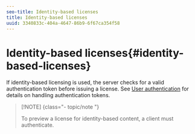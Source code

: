 ```yaml
---
seo-title: Identity-based licenses
title: Identity-based licenses
uuid: 3340833c-404a-4647-86b9-6f67ca354f58
---
```


# Identity-based licenses{#identity-based-licenses}

If identity-based licensing is used, the server checks for a valid authentication token before issuing a license. See [User authentication](../../../aaxs-protecting-content/content-introduction/content-usage-rules/content-authentication/content-user-authentication.md) for details on handling authentication tokens.

>[!NOTE] {class="- topic/note "}
>
>To preview a license for identity-based content, a client must authenticate.

